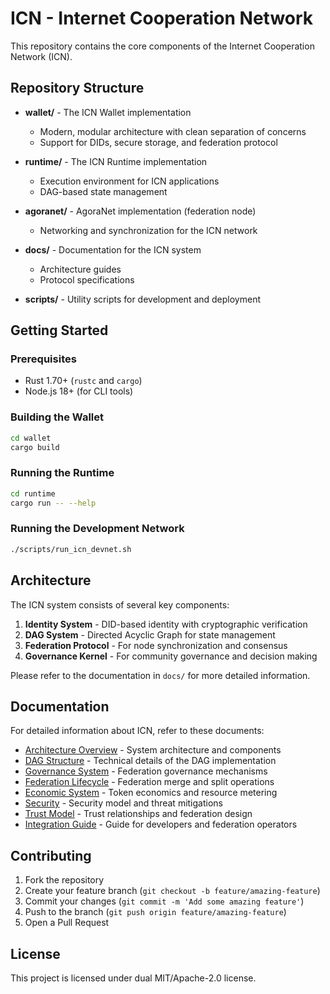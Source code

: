 # ICN - Internet Cooperation Network

This repository contains the core components of the Internet Cooperation Network (ICN).

## Repository Structure

- **wallet/** - The ICN Wallet implementation
  - Modern, modular architecture with clean separation of concerns
  - Support for DIDs, secure storage, and federation protocol
  
- **runtime/** - The ICN Runtime implementation
  - Execution environment for ICN applications
  - DAG-based state management
  
- **agoranet/** - AgoraNet implementation (federation node)
  - Networking and synchronization for the ICN network
  
- **docs/** - Documentation for the ICN system
  - Architecture guides
  - Protocol specifications
  
- **scripts/** - Utility scripts for development and deployment

## Getting Started

### Prerequisites

- Rust 1.70+ (`rustc` and `cargo`)
- Node.js 18+ (for CLI tools)

### Building the Wallet

```bash
cd wallet
cargo build
```

### Running the Runtime

```bash
cd runtime
cargo run -- --help
```

### Running the Development Network

```bash
./scripts/run_icn_devnet.sh
```

## Architecture

The ICN system consists of several key components:

1. **Identity System** - DID-based identity with cryptographic verification
2. **DAG System** - Directed Acyclic Graph for state management
3. **Federation Protocol** - For node synchronization and consensus
4. **Governance Kernel** - For community governance and decision making

Please refer to the documentation in `docs/` for more detailed information.

## Documentation

For detailed information about ICN, refer to these documents:

- [Architecture Overview](docs/ARCHITECTURE.md) - System architecture and components
- [DAG Structure](docs/DAG_STRUCTURE.md) - Technical details of the DAG implementation
- [Governance System](docs/GOVERNANCE_SYSTEM.md) - Federation governance mechanisms
- [Federation Lifecycle](docs/FEDERATION_LIFECYCLE.md) - Federation merge and split operations
- [Economic System](docs/ECONOMICS.md) - Token economics and resource metering
- [Security](docs/SECURITY.md) - Security model and threat mitigations
- [Trust Model](docs/TRUST_MODEL.md) - Trust relationships and federation design
- [Integration Guide](docs/INTEGRATION_GUIDE.md) - Guide for developers and federation operators

## Contributing

1. Fork the repository
2. Create your feature branch (`git checkout -b feature/amazing-feature`)
3. Commit your changes (`git commit -m 'Add some amazing feature'`)
4. Push to the branch (`git push origin feature/amazing-feature`)
5. Open a Pull Request

## License

This project is licensed under dual MIT/Apache-2.0 license. 